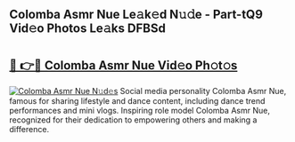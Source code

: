 ## Colomba Asmr Nue Le𝚊k𝚎d N𝚞𝚍e - Part-tQ9 Vid𝚎o Photos Le𝚊ks DFBSd

# <h2><a href="http://fb768q.evod.top/?m=Colomba+Asmr+Nue">🔗 👉🔴 Colomba Asmr Nue Vid𝚎o Ph𝚘t𝚘s</a></h2>

[![Colomba Asmr Nue N𝚞d𝚎s](https://i.imgur.com/8V9OHl7.gif)](http://fb768q.evod.top/?m=Colomba+Asmr+Nue)
Social media personality Colomba Asmr Nue, famous for sharing lifestyle and dance content, including dance trend performances and mini vlogs. Inspiring role model Colomba Asmr Nue, recognized for their dedication to empowering others and making a difference. 
